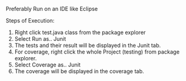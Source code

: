 Preferably Run on an IDE like Eclipse

Steps of Execution:
1.	Right click test.java class from the package explorer
2.	Select Run as.. Junit 
3.	The tests and their result will be displayed in the Junit tab.
4.	For coverage, right click the whole Project (testing) from package explorer.
5.	Select Coverage as.. Junit
6.	The coverage will be displayed in the coverage tab.
